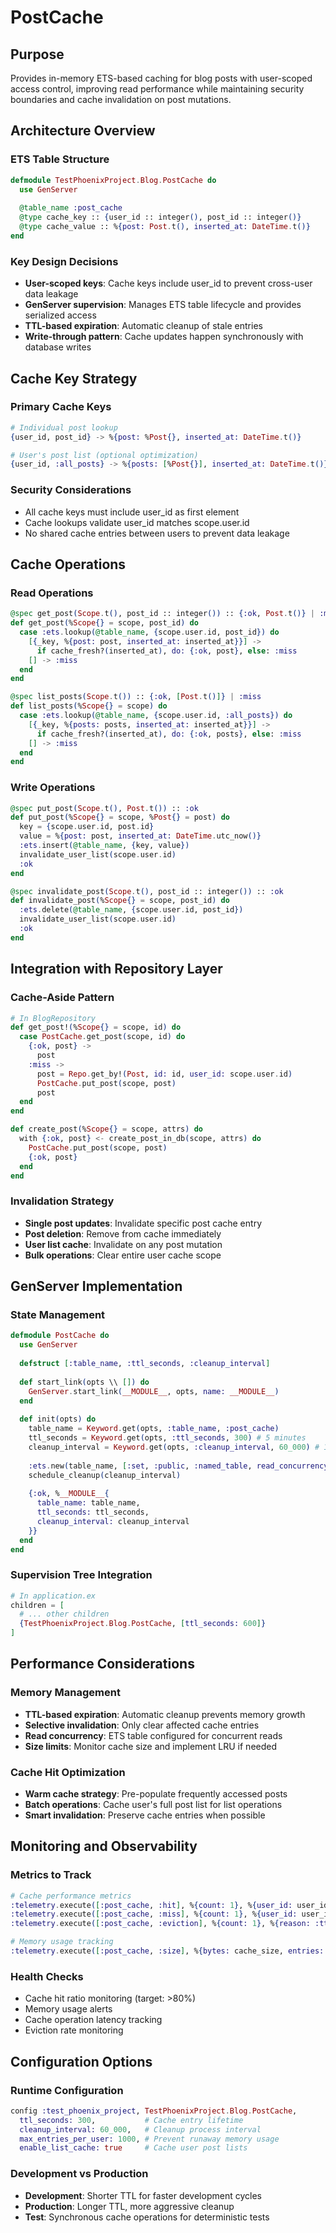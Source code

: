# PostCache

## Purpose
Provides in-memory ETS-based caching for blog posts with user-scoped access control, improving read performance while maintaining security boundaries and cache invalidation on post mutations.

## Architecture Overview

### ETS Table Structure
```elixir
defmodule TestPhoenixProject.Blog.PostCache do
  use GenServer
  
  @table_name :post_cache
  @type cache_key :: {user_id :: integer(), post_id :: integer()}
  @type cache_value :: %{post: Post.t(), inserted_at: DateTime.t()}
end
```

### Key Design Decisions
- **User-scoped keys**: Cache keys include user_id to prevent cross-user data leakage
- **GenServer supervision**: Manages ETS table lifecycle and provides serialized access
- **TTL-based expiration**: Automatic cleanup of stale entries
- **Write-through pattern**: Cache updates happen synchronously with database writes

## Cache Key Strategy

### Primary Cache Keys
```elixir
# Individual post lookup
{user_id, post_id} -> %{post: %Post{}, inserted_at: DateTime.t()}

# User's post list (optional optimization)
{user_id, :all_posts} -> %{posts: [%Post{}], inserted_at: DateTime.t()}
```

### Security Considerations
- All cache keys must include user_id as first element
- Cache lookups validate user_id matches scope.user.id
- No shared cache entries between users to prevent data leakage

## Cache Operations

### Read Operations
```elixir
@spec get_post(Scope.t(), post_id :: integer()) :: {:ok, Post.t()} | :miss
def get_post(%Scope{} = scope, post_id) do
  case :ets.lookup(@table_name, {scope.user.id, post_id}) do
    [{_key, %{post: post, inserted_at: inserted_at}}] ->
      if cache_fresh?(inserted_at), do: {:ok, post}, else: :miss
    [] -> :miss
  end
end

@spec list_posts(Scope.t()) :: {:ok, [Post.t()]} | :miss
def list_posts(%Scope{} = scope) do
  case :ets.lookup(@table_name, {scope.user.id, :all_posts}) do
    [{_key, %{posts: posts, inserted_at: inserted_at}}] ->
      if cache_fresh?(inserted_at), do: {:ok, posts}, else: :miss
    [] -> :miss
  end
end
```

### Write Operations
```elixir
@spec put_post(Scope.t(), Post.t()) :: :ok
def put_post(%Scope{} = scope, %Post{} = post) do
  key = {scope.user.id, post.id}
  value = %{post: post, inserted_at: DateTime.utc_now()}
  :ets.insert(@table_name, {key, value})
  invalidate_user_list(scope.user.id)
  :ok
end

@spec invalidate_post(Scope.t(), post_id :: integer()) :: :ok
def invalidate_post(%Scope{} = scope, post_id) do
  :ets.delete(@table_name, {scope.user.id, post_id})
  invalidate_user_list(scope.user.id)
  :ok
end
```

## Integration with Repository Layer

### Cache-Aside Pattern
```elixir
# In BlogRepository
def get_post!(%Scope{} = scope, id) do
  case PostCache.get_post(scope, id) do
    {:ok, post} -> 
      post
    :miss -> 
      post = Repo.get_by!(Post, id: id, user_id: scope.user.id)
      PostCache.put_post(scope, post)
      post
  end
end

def create_post(%Scope{} = scope, attrs) do
  with {:ok, post} <- create_post_in_db(scope, attrs) do
    PostCache.put_post(scope, post)
    {:ok, post}
  end
end
```

### Invalidation Strategy
- **Single post updates**: Invalidate specific post cache entry
- **Post deletion**: Remove from cache immediately
- **User list cache**: Invalidate on any post mutation
- **Bulk operations**: Clear entire user cache scope

## GenServer Implementation

### State Management
```elixir
defmodule PostCache do
  use GenServer
  
  defstruct [:table_name, :ttl_seconds, :cleanup_interval]
  
  def start_link(opts \\ []) do
    GenServer.start_link(__MODULE__, opts, name: __MODULE__)
  end
  
  def init(opts) do
    table_name = Keyword.get(opts, :table_name, :post_cache)
    ttl_seconds = Keyword.get(opts, :ttl_seconds, 300) # 5 minutes
    cleanup_interval = Keyword.get(opts, :cleanup_interval, 60_000) # 1 minute
    
    :ets.new(table_name, [:set, :public, :named_table, read_concurrency: true])
    schedule_cleanup(cleanup_interval)
    
    {:ok, %__MODULE__{
      table_name: table_name,
      ttl_seconds: ttl_seconds,
      cleanup_interval: cleanup_interval
    }}
  end
end
```

### Supervision Tree Integration
```elixir
# In application.ex
children = [
  # ... other children
  {TestPhoenixProject.Blog.PostCache, [ttl_seconds: 600]}
]
```

## Performance Considerations

### Memory Management
- **TTL-based expiration**: Automatic cleanup prevents memory growth
- **Selective invalidation**: Only clear affected cache entries
- **Read concurrency**: ETS table configured for concurrent reads
- **Size limits**: Monitor cache size and implement LRU if needed

### Cache Hit Optimization
- **Warm cache strategy**: Pre-populate frequently accessed posts
- **Batch operations**: Cache user's full post list for list operations
- **Smart invalidation**: Preserve cache entries when possible

## Monitoring and Observability

### Metrics to Track
```elixir
# Cache performance metrics
:telemetry.execute([:post_cache, :hit], %{count: 1}, %{user_id: user_id})
:telemetry.execute([:post_cache, :miss], %{count: 1}, %{user_id: user_id})
:telemetry.execute([:post_cache, :eviction], %{count: 1}, %{reason: :ttl})

# Memory usage tracking
:telemetry.execute([:post_cache, :size], %{bytes: cache_size, entries: entry_count})
```

### Health Checks
- Cache hit ratio monitoring (target: >80%)
- Memory usage alerts
- Cache operation latency tracking
- Eviction rate monitoring

## Configuration Options

### Runtime Configuration
```elixir
config :test_phoenix_project, TestPhoenixProject.Blog.PostCache,
  ttl_seconds: 300,           # Cache entry lifetime
  cleanup_interval: 60_000,   # Cleanup process interval
  max_entries_per_user: 1000, # Prevent runaway memory usage
  enable_list_cache: true     # Cache user post lists
```

### Development vs Production
- **Development**: Shorter TTL for faster development cycles
- **Production**: Longer TTL, more aggressive cleanup
- **Test**: Synchronous cache operations for deterministic tests